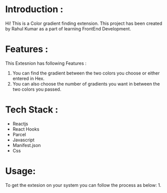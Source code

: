 # Introduction : 
Hi! This is a Color gradient finding extension. This project has been created by Rahul Kumar as a part of learning FrontEnd Development. 

# Features : 
This Extesnion has following Features :
1. You can find the gradient between the two colors you choose or either entered in Hex.
2. You can also choose the number of gradients you want in between the two colors you passed.

# Tech Stack :
- Reactjs
- React Hooks
- Parcel
- Javascript
- Manifest.json
- Css

# Usage: 
To get the extesion on your system you can follow the process as below:
1. 
